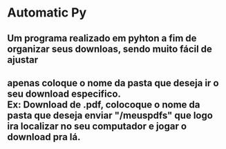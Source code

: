 # Automatic Py

## Um programa realizado em pyhton a fim de organizar seus downloas, sendo muito fácil de ajustar <br>
## apenas coloque o nome da pasta que deseja ir o seu download especifico. <br> Ex: Download de .pdf, colocoque o nome da pasta que deseja enviar "/meuspdfs" que logo ira localizar no seu computador e jogar o download pra lá.
